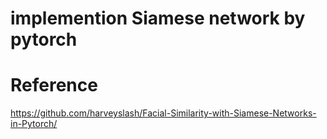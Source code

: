 # implemention Siamese network by pytorch


# Reference 

https://github.com/harveyslash/Facial-Similarity-with-Siamese-Networks-in-Pytorch/
